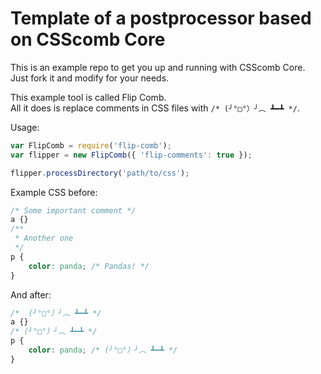 # Template of a postprocessor based on CSScomb Core

This is an example repo to get you up and running with CSScomb Core.    
Just fork it and modify for your needs.

This example tool is called Flip Comb.    
All it does is replace comments in CSS files with `/* (╯°□°）╯︵ ┻━┻ */`.

Usage:

```js
var FlipComb = require('flip-comb');
var flipper = new FlipComb({ 'flip-comments': true });

flipper.processDirectory('path/to/css');
```

Example CSS before:

```css
/* Some important comment */
a {}
/**
 * Another one
 */
p {
    color: panda; /* Pandas! */
}
```

And after:

```css
/*  (╯°□°）╯︵ ┻━┻ */
a {}
/* (╯°□°）╯︵ ┻━┻ */
p {
    color: panda; /* (╯°□°）╯︵ ┻━┻ */
}
```

